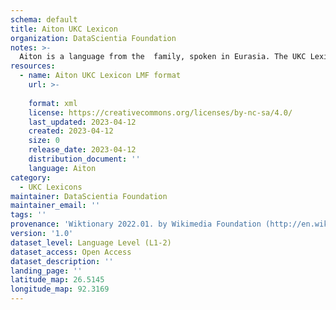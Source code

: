```yaml
---
schema: default
title: Aiton UKC Lexicon
organization: DataScientia Foundation
notes: >-
  Aiton is a language from the  family, spoken in Eurasia. The UKC Lexicon of Aiton is represented as a lexico-semantic network. It consists of words, word senses, synsets, as well as sense-level and synset-level relationships.
resources:
  - name: Aiton UKC Lexicon LMF format
    url: >-
      
    format: xml
    license: https://creativecommons.org/licenses/by-nc-sa/4.0/
    last_updated: 2023-04-12
    created: 2023-04-12
    size: 0
    release_date: 2023-04-12
    distribution_document: ''
    language: Aiton
category:
  - UKC Lexicons
maintainer: DataScientia Foundation
maintainer_email: ''
tags: ''
provenance: 'Wiktionary 2022.01. by Wikimedia Foundation (http://en.wiktionary.org); Princeton WordNet 2.1 by Princeton University (https://wordnet.princeton.edu)'
version: '1.0'
dataset_level: Language Level (L1-2)
dataset_access: Open Access
dataset_description: ''
landing_page: ''
latitude_map: 26.5145
longitude_map: 92.3169
---
```

